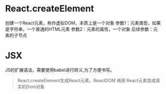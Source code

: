 <!--
 * @Author: luoxi
 * @LastEditTime: 2022-01-31 20:27:25
 * @LastEditors: your name
 * @Description: 
-->
# React.createElement
创建一个React元素，称作虚拟DOM，本质上是一个对象
参数1：元素类型，如果是字符串，一个普通的HTML元素
参数2：元素的属性，一个对象
后续参数：元素的子节点

# JSX
JS的扩展语法，需要使用babel进行转义,为了方便书写。

> React.createElement生成React元素，ReactDOM 再把 React元素变成真实的Dom对象